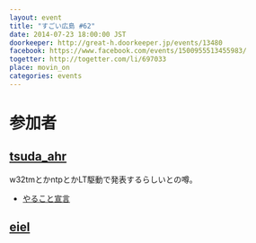 ```yaml
---
layout: event
title: "すごい広島 #62"
date: 2014-07-23 18:00:00 JST
doorkeeper: http://great-h.doorkeeper.jp/events/13480
facebook: https://www.facebook.com/events/1500955513455983/
togetter: http://togetter.com/li/697033
place: movin_on
categories: events
---
```


# 参加者


## [tsuda_ahr](http://twitter.com/tsuda_ahr)

w32tmとかntpとかLT駆動で発表するらしいとの噂。

* [やること宣言](https://github.com/great-h/great-h.github.io/issues/1099)


## [eiel](http://eiel.info/)
